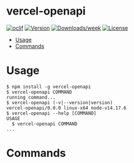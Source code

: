 vercel-openapi
==============



[![oclif](https://img.shields.io/badge/cli-oclif-brightgreen.svg)](https://oclif.io)
[![Version](https://img.shields.io/npm/v/vercel-openapi.svg)](https://npmjs.org/package/vercel-openapi)
[![Downloads/week](https://img.shields.io/npm/dw/vercel-openapi.svg)](https://npmjs.org/package/vercel-openapi)
[![License](https://img.shields.io/npm/l/vercel-openapi.svg)](https://github.com/Mause/vercel-openapi/blob/master/package.json)

<!-- toc -->
* [Usage](#usage)
* [Commands](#commands)
<!-- tocstop -->
# Usage
<!-- usage -->
```sh-session
$ npm install -g vercel-openapi
$ vercel-openapi COMMAND
running command...
$ vercel-openapi (-v|--version|version)
vercel-openapi/0.0.0 linux-x64 node-v14.17.6
$ vercel-openapi --help [COMMAND]
USAGE
  $ vercel-openapi COMMAND
...
```
<!-- usagestop -->
# Commands
<!-- commands -->

<!-- commandsstop -->
